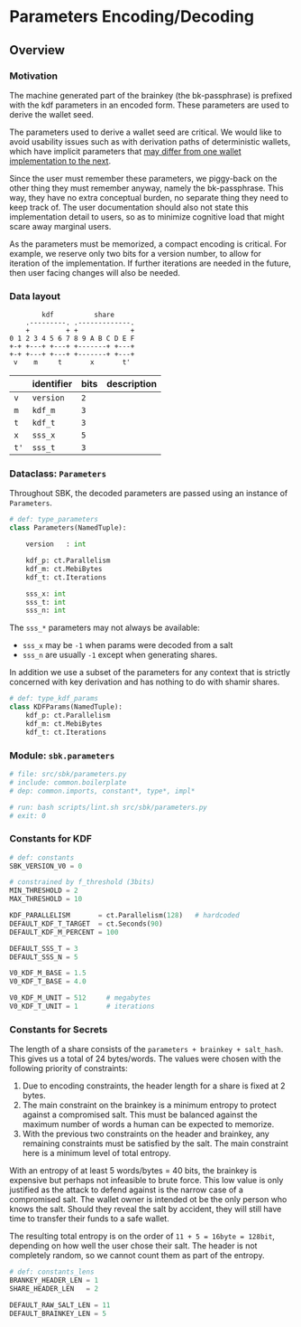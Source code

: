 # Parameters Encoding/Decoding

## Overview

### Motivation

The machine generated part of the brainkey (the bk-passphrase) is
prefixed with the kdf parameters in an encoded form. These
parameters are used to derive the wallet seed.

The parameters used to derive a wallet seed are critical. We
would like to avoid usability issues such as with derivation
paths of deterministic wallets, which have implicit parameters
that [may differ from one wallet implementation to the
next][href_derivation_paths].

Since the user must remember these parameters, we piggy-back on
the other thing they must remember anyway, namely the
bk-passphrase. This way, they have no extra conceptual burden, no
separate thing they need to keep track of. The user documentation
should also not state this implementation detail to users, so as
to minimize cognitive load that might scare away marginal users.

As the parameters must be memorized, a compact encoding is
critical. For example, we reserve only two bits for a version
number, to allow for iteration of the implementation. If further
iterations are needed in the future, then user facing changes
will also be needed.

[href_derivation_paths]: https://walletsrecovery.org/


### Data layout

```bob
        kdf          share
    .---------. .-------------.
    +         + +             +
0 1 2 3 4 5 6 7 8 9 A B C D E F
+-+ +---+ +---+ +-------+ +---+
+-+ +---+ +---+ +-------+ +---+
 v    m     t       x       t'
```

|      | identifier | bits | description |
|------|------------|------|-------------|
| `v`  | `version`  | `2`  |             |
| `m`  | `kdf_m`    | `3`  |             |
| `t`  | `kdf_t`    | `3`  |             |
| `x`  | `sss_x`    | `5`  |             |
| `t'` | `sss_t`    | `3`  |             |


### Dataclass: `Parameters`

Throughout SBK, the decoded parameters are passed using an instance
of `Parameters`.

```python
# def: type_parameters
class Parameters(NamedTuple):

    version   : int

    kdf_p: ct.Parallelism
    kdf_m: ct.MebiBytes
    kdf_t: ct.Iterations

    sss_x: int
    sss_t: int
    sss_n: int
```

The `sss_*` parameters may not always be available:
- `sss_x` may be `-1` when params were decoded from a salt
- `sss_n` are usually `-1` except when generating shares.

In addition we use a subset of the parameters for any context that is
strictly concerned with key derivation and has nothing to do with
shamir shares.

```python
# def: type_kdf_params
class KDFParams(NamedTuple):
    kdf_p: ct.Parallelism
    kdf_m: ct.MebiBytes
    kdf_t: ct.Iterations
```


### Module: `sbk.parameters`

```python
# file: src/sbk/parameters.py
# include: common.boilerplate
# dep: common.imports, constant*, type*, impl*
```

```bash
# run: bash scripts/lint.sh src/sbk/parameters.py
# exit: 0
```


### Constants for KDF

```python
# def: constants
SBK_VERSION_V0 = 0

# constrained by f_threshold (3bits)
MIN_THRESHOLD = 2
MAX_THRESHOLD = 10

KDF_PARALLELISM       = ct.Parallelism(128)   # hardcoded
DEFAULT_KDF_T_TARGET  = ct.Seconds(90)
DEFAULT_KDF_M_PERCENT = 100

DEFAULT_SSS_T = 3
DEFAULT_SSS_N = 5

V0_KDF_M_BASE = 1.5
V0_KDF_T_BASE = 4.0

V0_KDF_M_UNIT = 512     # megabytes
V0_KDF_T_UNIT = 1       # iterations
```


### Constants for Secrets

The length of a share consists of the ``parameters + brainkey +
salt_hash``. This gives us a total of 24 bytes/words. The values were
chosen with the following priority of constraints:

1. Due to encoding constraints, the header length for a share is fixed
   at 2 bytes.
2. The main constraint on the brainkey is a minimum entropy to protect
   against a compromised salt. This must be balanced against the
   maximum number of words a human can be expected to memorize.
3. With the previous two constraints on the header and brainkey, any
   remaining constraints must be satisfied by the salt. The main
   constraint here is a minimum level of total entropy.

With an entropy of at least 5 words/bytes = 40 bits, the brainkey
is expensive but perhaps not infeasible to brute force. This low
value is only justified as the attack to defend against is the
narrow case of a compromised salt. The wallet owner is intended
ot be the only person who knows the salt. Should they reveal the
salt by accident, they will still have time to transfer their
funds to a safe wallet.

The resulting total entropy is on the order of ``11 + 5 = 16byte =
128bit``, depending on how well the user chose their salt. The
header is not completely random, so we cannot count them as part
of the entropy.

```python
# def: constants_lens
BRANKEY_HEADER_LEN = 1
SHARE_HEADER_LEN   = 2

DEFAULT_RAW_SALT_LEN = 11
DEFAULT_BRAINKEY_LEN = 5
```
